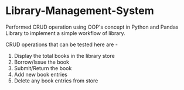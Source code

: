 # Library-Management-System
Performed CRUD operation using OOP's concept in Python and Pandas Library to implement a simple workflow of library.

CRUD operations that can be tested here are -

1. Display the total books in the library store
2. Borrow/Issue the book
3. Submit/Return the book
4. Add new book entries
5. Delete any book entries from store
